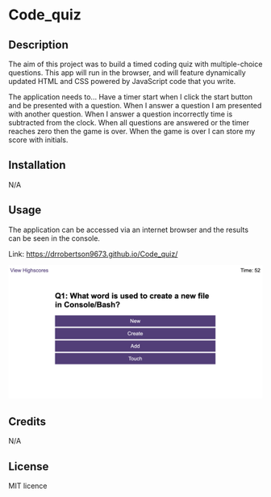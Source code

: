 # Code_quiz

## Description
The aim of this project was to build a timed coding quiz with multiple-choice questions. This app will run in the browser, and will feature dynamically updated HTML and CSS powered by JavaScript code that you write.

The application needs to...
Have a timer start when I click the start button and be presented with a question.
When I answer a question I am presented with another question.
When I answer a question incorrectly time is subtracted from the clock.
When all questions are answered or the timer reaches zero then the game is over.
When the game is over I can store my score with initials.

## Installation

N/A

## Usage

The application can be accessed via an internet browser and the results can be seen in the console.

Link: https://drrobertson9673.github.io/Code_quiz/

![screenshot of the application results](assets/images/Screenshot.png)

## Credits

N/A

## License

MIT licence